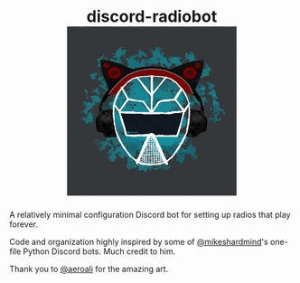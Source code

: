 <h1 align="center">
    discord-radiobot
    <br>
    <sub>
        <img src=".github/assets/logo.png" height="300" alt="Suda Headphones by AeroAli">
    </sub>
</h1>

A relatively minimal configuration Discord bot for setting up radios that play forever.

Code and organization highly inspired by some of [@mikeshardmind](https://github.com/mikeshardmind)'s one-file Python Discord bots. Much credit to him.

Thank you to [@aeroali](https://github.com/AeroAli/) for the amazing art.